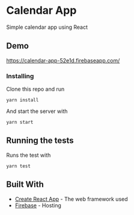 # Calendar App

Simple calendar app using React

## Demo
https://calendar-app-52e1d.firebaseapp.com/


### Installing

Clone this repo and run

```
yarn install
```

And start the server with

```
yarn start
```

## Running the tests

Runs the test with
```
yarn test
```

## Built With

* [Create React App](https://github.com/facebook/create-react-app) - The web framework used
* [Firebase](https://console.firebase.google.com) - Hosting
